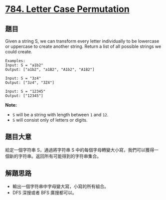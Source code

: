 # [784. Letter Case Permutation](https://leetcode.com/problems/letter-case-permutation/)


## 題目

Given a string S, we can transform every letter individually to be lowercase or uppercase to create another string. Return a list of all possible strings we could create.

    Examples:
    Input: S = "a1b2"
    Output: ["a1b2", "a1B2", "A1b2", "A1B2"]
    
    Input: S = "3z4"
    Output: ["3z4", "3Z4"]
    
    Input: S = "12345"
    Output: ["12345"]

**Note:**

- `S` will be a string with length between `1` and `12`.
- `S` will consist only of letters or digits.


## 題目大意


給定一個字符串 S，通過將字符串 S 中的每個字母轉變大小寫，我們可以獲得一個新的字符串。返回所有可能得到的字符串集合。

## 解題思路


- 輸出一個字符串中字母變大寫，小寫的所有組合。
- DFS 深搜或者 BFS 廣搜都可以。
